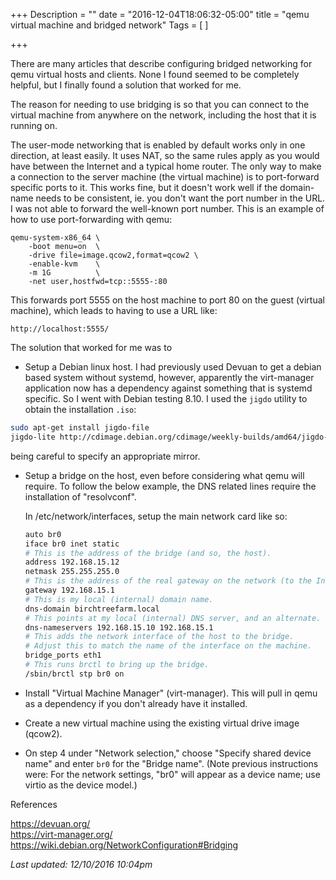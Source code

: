 +++
Description = ""
date = "2016-12-04T18:06:32-05:00"
title = "qemu virtual machine and bridged network"
Tags = [
]

+++

There are many articles that describe configuring bridged networking for qemu virtual hosts and clients. None I found seemed to be completely helpful, but I finally found a solution that worked for me.<!--more-->

The reason for needing to use bridging is so that you can connect to the virtual machine from anywhere on the network, including the host that it is running on.

The user-mode networking that is enabled by default works only in one direction, at least easily. It uses NAT, so the same rules apply as you would have between the Internet and a typical home router. The only way to make a connection to the server machine (the virtual machine) is to port-forward specific ports to it. This works fine, but it doesn't work well if the domain-name needs to be consistent, ie. you don't want the port number in the URL. I was not able to forward the well-known port number. This is an example of how to use port-forwarding with qemu:

```
qemu-system-x86_64 \
    -boot menu=on  \
    -drive file=image.qcow2,format=qcow2 \
    -enable-kvm    \
    -m 1G          \
    -net user,hostfwd=tcp::5555-:80
```
This forwards port 5555 on the host machine to port 80 on the guest (virtual machine), which leads to having to use a URL like:

`http://localhost:5555/`

The solution that worked for me was to

* Setup a Debian linux host. I had previously used Devuan to get a debian based system without systemd, however, apparently the virt-manager application now has a dependency against something that is systemd specific.  So I went with Debian testing 8.10.  I used the `jigdo` utility to obtain the installation `.iso`:
```bash
sudo apt-get install jigdo-file
jigdo-lite http://cdimage.debian.org/cdimage/weekly-builds/amd64/jigdo-cd/debian-testing-amd64-netinst.jigdo
```
being careful to specify an appropriate mirror.

* Setup a bridge on the host, even before considering what qemu will require. To follow the below example, the DNS related lines require the installation of "resolvconf".

    In /etc/network/interfaces, setup the main network card like so:
    
    ```bash
    auto br0
    iface br0 inet static
    # This is the address of the bridge (and so, the host).
    address 192.168.15.12
    netmask 255.255.255.0
    # This is the address of the real gateway on the network (to the Internet).
    gateway 192.168.15.1
    # This is my local (internal) domain name.
    dns-domain birchtreefarm.local
    # This points at my local (internal) DNS server, and an alternate.
    dns-nameservers 192.168.15.10 192.168.15.1
    # This adds the network interface of the host to the bridge.
    # Adjust this to match the name of the interface on the machine.
    bridge_ports eth1
    # This runs brctl to bring up the bridge.
    /sbin/brctl stp br0 on
    ```
        
* Install "Virtual Machine Manager" (virt-manager). This will pull in qemu as a dependency if you don't already have it installed.

* Create a new virtual machine using the existing virtual drive image (qcow2).

* On step 4 under "Network selection," choose "Specify shared device name" and enter `br0` for the "Bridge name".
(Note previous instructions were: For the network settings, "br0" will appear as a device name; use virtio as the device model.)

References

https://devuan.org/<br>
https://virt-manager.org/<br>
https://wiki.debian.org/NetworkConfiguration#Bridging<br>

*Last updated: 12/10/2016 10:04pm*
